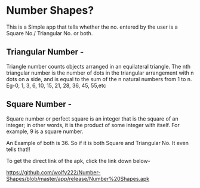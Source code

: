 # Number Shapes?
This is a Simple app that tells whether the no. entered by the user is a Square No./ Triangular No. or both.

## Triangular Number - 
Triangle number counts objects arranged in an equilateral triangle. The nth triangular number is the number of dots in the triangular arrangement with n dots on a side, and is equal to the sum of the n natural numbers from 1 to n. 
Eg-0, 1, 3, 6, 10, 15, 21, 28, 36, 45, 55,etc


## Square Number -
Square number or perfect square is an integer that is the square of an integer; in other words, it is the product of some integer with itself. For example, 9 is a square number.

An Example of both is 36. So if it is both Square and Triangular No. It even tells that!!

To get the direct link of the apk, click the link down below-

https://github.com/wolfy222/Number-Shapes/blob/master/app/release/Number%20Shapes.apk
